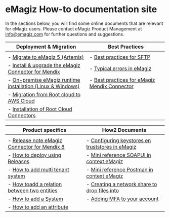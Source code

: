 # eMagiz How-to documentation site
In the sections below, you will find some online documents that are relevant for eMagiz users. Please contact eMagiz Product Management at info@emagiz.com for further questions and suggestions.

| **Deployment & Migration**| **Best Practices**|
| ------ | ------ |
|<img width=800/>|<img width=800/>|
| - [Migrate to eMagiz 5 (Artemis)](upgrade-to-eMagiz5.md)| - [Best practices for SFTP](sftp-best-practice.md)|
| - [Install & upgrade the eMagiz Connector for Mendix](upgrade-eMagizMendixConnector.md)| - [Typical errors in eMagiz](typical_errors_emagiz.md)|
| - [On-premise eMagiz runtime installation (Linux & Windows)](runtime-installations-onpremise.md) |- [Best practices for eMagiz Mendix Connector](Bestpractices-emagizmendix-connector.md) |
| - [Migration from Root cloud to AWS Cloud](migrate-root2aws.md) |  |
| - [Installation of Root Cloud Connectors](rootcloud-runtime-install.md)| |

| **Product specifics**| **How2 Documents**|
| ------ | ------ |
|<img width=800/>|<img width=800/>|
|- [Release note eMagiz Connector for Mendix 8](emagizmendix-V8.md)| - [Configuring keystores en truststores in eMagiz](how2-for-keystores.md)|
|- [How to deploy using Releases](deploy-releases.md) | - [Mini reference SOAPUI in context eMagiz](minireference-SOAPUI.md)|
|- [How to add multi tenant system](add-multi-tenant-system.md) | - [Mini reference Postman in context eMagiz](minireference-Postman.md)|
|- [How toadd a relation between two entities](add-a-relation-between-two-entities.md) | - [Creating a network share to drop files into](create-networkshare-win.md)|
|- [How to add a System](add-a-system.md) | - [Adding MFA to your account](add-mfa-userlevel.md)|
|- [How to add an attribute](add-an-attribute.md) | |

